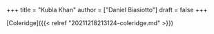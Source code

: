 +++
title = "Kubla Khan"
author = ["Daniel Biasiotto"]
draft = false
+++

[Coleridge]({{< relref "20211218213124-coleridge.md" >}})
